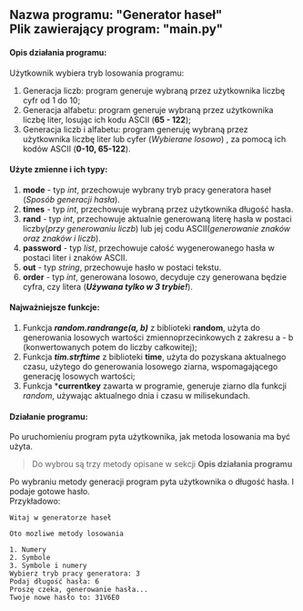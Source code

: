 ## Nazwa programu: "Generator haseł" <br> Plik zawierający program: "main.py"

#### Opis działania programu:
Użytkownik wybiera tryb losowania programu:
1. Generacja liczb: program generuje wybraną przez użytkownika liczbę cyfr od 1 do 10; <br>
2. Generacja alfabetu: program generuje wybraną przez użytkownika liczbę liter, losując ich kodu ASCII (**65 - 122**); <br>
3. Generacja liczb i alfabetu: program generuję wybraną przez użytkownika liczbę liter lub cyfer (*Wybierane losowo*) , za pomocą ich kodów ASCII (**0-10, 65-122**). 

#### Użyte zmienne i ich typy:
1. **mode** - typ *int*, przechowuje wybrany tryb pracy generatora haseł (*Sposób generacji hasła*). <br>
2. **times** - typ *int*, przechowuje wybraną przez użytkownika długość hasła. <br>
3. **rand** - typ *int*, przechowuje aktualnie generowaną literę hasła w postaci liczby(*przy generowaniu liczb*) lub jej codu ASCII(*generowanie znaków oraz znaków i liczb*). <br>
4. **password** - typ *list*, przechowuje całość wygenerowanego hasła w postaci liter i znaków ASCII. <br>
5. **out** - typ *string*, przechowuje hasło w postaci tekstu. <br>
6. **order** - typ *int*, generowana losowo, decyduje czy generowana będzie cyfra, czy litera (***Używana tylko w 3 trybie!***).

#### Najważniejsze funkcje:
1. Funkcja ***random.randrange(a, b)*** z biblioteki **random**, użyta do generowania losowych wartości zmiennoprzecinkowych z zakresu a - b (konwertowanych potem do liczby całkowitej); <br>
2. Funkcja ***tim.strftime*** z biblioteki **time**, użyta do pozyskana aktualnego czasu, użytego do generowania losowego ziarna, wspomagającego generację losowych wartości; <br>
3. Funkcja ***currentkey** zawarta w programie, generuje ziarno dla funkcji *random*, używając aktualnego dnia i czasu w milisekundach. <br>

#### Działanie programu:
Po uruchomieniu program pyta użytkownika, jak metoda losowania ma być użyta. <br>
> Do wybrou są trzy metody opisane w sekcji **Opis działania programu**

Po wybraniu metody generacji program pyta użytkownika o długość hasła. I podaje gotowe hasło. <br>
Przykładowo: 
```
Witaj w generatorze haseł

Oto mozliwe metody losowania

1. Numery
2. Symbole
3. Symbole i numery
Wybierz tryb pracy generatora: 3
Podaj długość hasła: 6
Proszę czeka, generowanie hasła...
Twoje nowe hasło to: 31V6E0 
```




